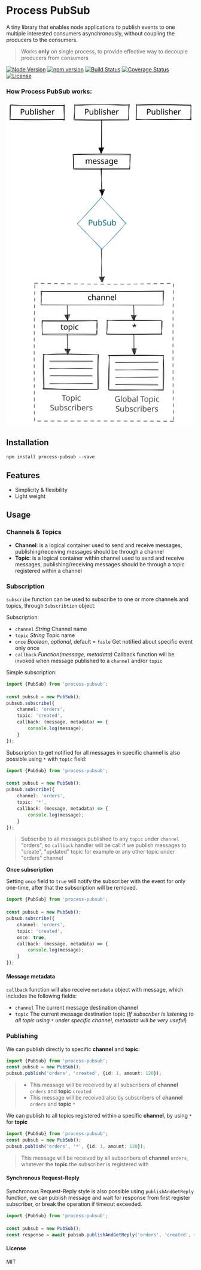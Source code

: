 # **Process PubSub**

A tiny library that enables node applications to publish events to one multiple interested consumers asynchronously, without coupling the producers to the consumers.

> Works **only** on single process, to provide effective way to decouple producers from consumers 

[![Node Version](https://img.shields.io/node/v/process-pubsub.svg)](https://nodejs.org)
[![npm version](https://img.shields.io/npm/v/process-pubsub/latest.svg)](https://www.npmjs.com/package/process-pubsub)
[![Build Status](https://github.com/m-elbably/process-pubsub/workflows/process-pubsub/badge.svg)](https://github.com/m-elbably/process-pubsub/workflows/process-pubsub/badge.svg)
[![Coverage Status](https://coveralls.io/repos/github/m-elbably/process-pubsub/badge.svg?branch=main&t=pKbxsM)](https://coveralls.io/github/m-elbably/process-pubsub?branch=main)
[![License](https://img.shields.io/github/license/m-elbably/process-pubsub.svg)](https://raw.githubusercontent.com/m-elbably/process-pubsub/master/LICENSE)

### How Process PubSub works:
<p align="center">
  <img src="./res/images/diagram.svg" alt="Process PubSub Diagram">
</p>

## Installation
    npm install process-pubsub --save

## Features
- Simplicity & flexibility
- Light weight

## Usage
### Channels & Topics
- **Channel**: is a logical container used to send and receive messages, publishing/receiving messages should be through a channel
- **Topic**: is a logical container within channel used to send and receive messages, publishing/receiving messages should be through a topic registered within a channel

### Subscription
`subscribe` function can be used to subscribe to one or more channels and topics, through `Subscribtion` object:

Subscription:
- `channel` _String_ Channel name
- `topic` _String_ Topic name
- `once` _Boolean_, _optional_, default = `fasle` Get notified about specific event only once
- `callback` _Function(message, metadata)_ Callback function will be invoked when message published to a `channel` and/or `topic`

Simple subscription:
```typescript
import {PubSub} from 'process-pubsub';

const pubsub = new PubSub();
pubsub.subscribe({
    channel: 'orders',
    topic: 'created',
    callback: (message, metadata) => {
        console.log(message);
    }
});
```
Subscription to get notified for all messages in specific channel is also possible using `*` with `topic` field:
```typescript
import {PubSub} from 'process-pubsub';

const pubsub = new PubSub();
pubsub.subscribe({
    channel: 'orders',
    topic: '*',
    callback: (message, metadata) => {
        console.log(message);
    }
});
```
> Subscribe to all messages published to any `topic` under `channel` "orders", so `callback` handler will be call if we publish messages to "create", "updated" topic for example or any other topic under "orders" channel  

**Once subscription**

Setting `once` field to `true` will notify the subscriber with the event for only one-time, after that the subscription will be removed.
```typescript
import {PubSub} from 'process-pubsub';

const pubsub = new PubSub();
pubsub.subscribe({
    channel: 'orders',
    topic: 'created',
    once: true,
    callback: (message, metadata) => {
        console.log(message);
    }
});
```

#### Message metadata
`callback` function will also receive `metadata` object with message, which includes the following fields:
- `channel` The current message destination channel 
- `topic` The current message destination topic (_If subscriber is listening to all topic using `*` under specific channel, metadata will be very useful_)

### Publishing
We can publish directly to specific **channel** and **topic**:

```typescript
import {PubSub} from 'process-pubsub';
const pubsub = new PubSub();
pubsub.publish('orders', 'created', {id: 1, amount: 120});
```
> - This message will be received by all subscribers of **channel** `orders` and **topic** `created`
> - This message will be received also by subscribers of **channel** `orders` and **topic** `*`

We can publish to all topics registered within a specific **channel**, by using `*` for **topic**

```typescript
import {PubSub} from 'process-pubsub';
const pubsub = new PubSub();
pubsub.publish('orders', '*', {id: 1, amount: 120});
```
> This message will be received by all subscribers of **channel** `orders`, whatever the **topic** the subscriber is registered with 

#### Synchronous Request-Reply
Synchronous Request-Reply style is also possible using `publishAndGetReply` function, we can publish message and wait for response from first register subscriber, or break the operation if timeout exceeded.

```typescript
import {PubSub} from 'process-pubsub';

const pubsub = new PubSub();
const response = await pubsub.publishAndGetReply('orders', 'created', {id: 1, amount: 120});
```

#### License
MIT

